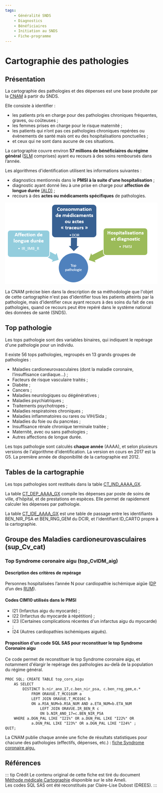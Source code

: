 ```yaml
---
tags:
    - Généralité SNDS
    - Diagnostics
    - Bénéficiaires
    - Initiation au SNDS
    - Fiche-programme
---
```


# Cartographie des pathologies
<!-- SPDX-License-Identifier: MPL-2.0 -->

<TagLinks />

## Présentation

La cartographie des pathologies et des dépenses est une base produite par la [CNAM](../glossaire/Cnam.md) à partir du SNDS.

Elle consiste à identifier :
* les patients pris en charge pour des pathologies chroniques fréquentes, graves, ou coûteuses ;
* les femmes prises en charge pour le risque maternité ;
* les patients qui n’ont pas ces pathologies chroniques repérées ou évènements de santé mais ont eu des hospitalisations ponctuelles ;
* et ceux qui ne sont dans aucune de ces situations.

La cartographie couvre environ **57 millions de bénéficiaires du régime général** ([SLM](../glossaire/SLM.md) comprises) ayant eu recours à des soins remboursés dans l’année. 

Les algorithmes d'identification utilisent les informations suivantes :
* diagnostics mentionnés dans le **PMSI à la suite d'une hospitalisation** ;
* diagnostic ayant donné lieu à une prise en charge pour **affection de longue durée** [(ALD)](../fiches/beneficiaires_ald.md) ;
* recours à des **actes ou médicaments spécifiques** de pathologies.

![Sources de données des top pathologies](../files/DREES/2019-06_DREES_Cartographie-des-pathologies/top_patho_construction.png)

La CNAM précise bien dans la description de sa méthodologie que l'objet de cette cartographie n'est pas d’identifier tous les patients atteints par la pathologie, mais d’identifier ceux ayant recours à des soins du fait de ces pathologies, quand ce recours peut être repéré dans le système national des données de santé (SNDS).

## Top pathologie

Les tops pathologie sont des variables binaires, qui indiquent le repérage d'une pathologie pour un individu.

Il existe 56 tops pathologies, regroupés en 13 grands groupes de pathologies :
* Maladies cardioneurovasculaires (dont la maladie coronaire, l’insuffisance cardiaque…) ;  
* Facteurs de risque vasculaire traités ;  
* Diabète ;  
* Cancers ;  
* Maladies neurologiques ou dégénératives ;  
* Maladies psychiatriques ;  
* Traitements psychotropes ;  
* Maladies respiratoires chroniques ;  
* Maladies inflammatoires ou rares ou VIH/Sida ;  
* Maladies du foie ou du pancréas ;  
* Insuffisance rénale chronique terminale traitée ;  
* Maternité, avec ou sans pathologies ;  
* Autres affections de longue durée. 

Les tops pathologie sont calculés **chaque année** (AAAA), et selon plusieurs versions de l'algorithme d'identification. La version en cours en 2017 est la G5. La première année de disponibilité de la cartographie est 2012.

## Tables de la cartographie

Les tops pathologies sont restitués dans la table [CT_IND_AAAA_GX](../tables/CARTOGRAPHIE_PATHOLOGIES/CT_IND_AAAA_GN.md). 

La table [CT_DEP_AAAA_GX](../tables/CARTOGRAPHIE_PATHOLOGIES/CT_DEP_AAAA_GN.md) compile les dépenses par poste de soins de ville, d’hôpital, et de prestations en espèces. Elle permet de rapidement calculer les dépenses par pathologie.
 
La table [CT_IDE_AAAA_GX](../tables/CARTOGRAPHIE_PATHOLOGIES/CT_IDE_AAAA_GN.md) est une table de passage entre les identifiants BEN_NIR_PSA et BEN_RNG_GEM du DCIR, et l'identifiant ID_CARTO propre à la cartographie.

## Groupe des Maladies cardioneurovasculaires (sup\_Cv\_cat)
### Top Syndrome coronaire aigu (top\_CvIDM\_aig)
#### Description des critères de repérage

Personnes hospitalisées l’année N pour cardiopathie ischémique aigüe ([DP](../glossaire/DP.md) d’un des [RUM](../glossaire/RUM.md)).   

#### Codes CIM10 utilisés dans le PMSI

* I21 (Infarctus aigu du myocarde) ;
* I22 (Infarctus du myocarde à répétition) ;
* I23 (Certaines complications récentes d'un infarctus aigu du myocarde) ;
* I24 (Autres cardiopathies ischémiques aiguës).
 

#### Proposition d'un code SQL SAS pour reconstituer le top Syndrome Coronaire aigu
Ce code permet de reconstituer le top Syndrome coronaire aigu, et notamment d'élargir le repérage des pathologies au-delà de la population du régime général.

```sas
PROC SQL; CREATE TABLE top_coro_aigu 
    AS SELECT 
        DISTINCT b.nir_ano_17,c.ben_nir_psa, c.ben_rng_gem,e.*
            FROM ORAVUE.T_MCO16UM a
            LEFT JOIN ORAVUE.T_MCO16C b
            ON a.RSA_NUM=b.RSA_NUM AND a.ETA_NUM=b.ETA_NUM
                LEFT JOIN ORAVUE.IR_BEN_R c
                ON b.NIR_ANO_17=c.BEN_NIR_PSA
    WHERE a.DGN_PAL LIKE "I21%" OR a.DGN_PAL LIKE "I22%" OR
            a.DGN_PAL LIKE "I23%" OR a.DGN_PAL LIKE "I24%" ;
QUIT;

```
La CNAM publie chaque année une fiche de résultats statistiques pour chacune des pathologies (effectifs, dépenses, etc.) : 
[fiche Syndrome coronaire aigu.](https://assurance-maladie.ameli.fr/sites/default/files/2018_fiche_syndrome-coronaire-aigu.pdf)

## Références

::: tip Crédit
Le contenu original de cette fiche est tiré du document [Méthode médicale Cartographie](https://www.ameli.fr/l-assurance-maladie/statistiques-et-publications/etudes-en-sante-publique/cartographie-des-pathologies-et-des-depenses/methode.php) disponible sur le site Ameli.  
Les codes SQL SAS ont été reconstitués par Claire-Lise Dubost (DREES).
:::

